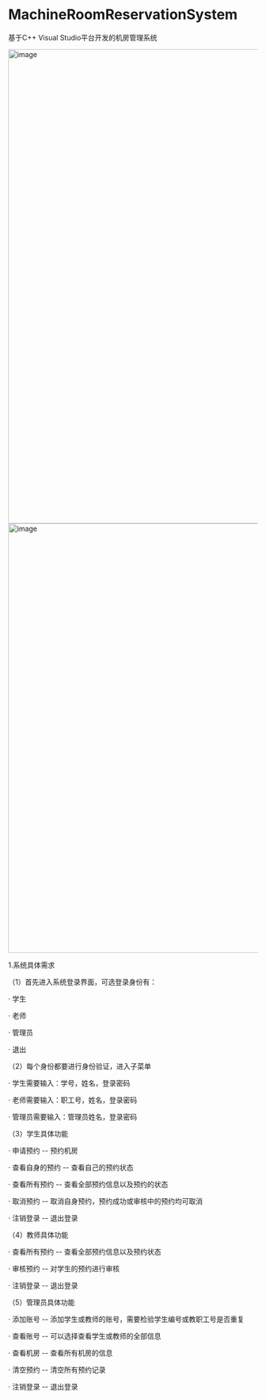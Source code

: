 # MachineRoomReservationSystem


基于C++ Visual Studio平台开发的机房管理系统



<img width="956" alt="image" src="https://user-images.githubusercontent.com/70687244/228217432-d889900a-ea81-4ec6-bf64-90d258882686.png">

<img width="866" alt="image" src="https://user-images.githubusercontent.com/70687244/228217682-e11837de-d4ad-4267-b376-9fc0de3194f9.png">


1.系统具体需求

（1）首先进入系统登录界面，可选登录身份有：

   · 学生

   · 老师
  
   · 管理员
   
   · 退出

（2）每个身份都要进行身份验证，进入子菜单

   · 学生需要输入：学号，姓名，登录密码
   
   · 老师需要输入：职工号，姓名，登录密码
   
   · 管理员需要输入：管理员姓名，登录密码
   


（3）学生具体功能

   · 申请预约 -- 预约机房
   
   · 查看自身的预约 -- 查看自己的预约状态
   
   · 查看所有预约 -- 查看全部预约信息以及预约的状态
   
   · 取消预约 -- 取消自身预约，预约成功或审核中的预约均可取消
   
   · 注销登录 -- 退出登录


（4）教师具体功能

   · 查看所有预约 -- 查看全部预约信息以及预约状态

   · 审核预约 -- 对学生的预约进行审核

   · 注销登录 -- 退出登录



（5）管理员具体功能

   · 添加账号 -- 添加学生或教师的账号，需要检验学生编号或教职工号是否重复

   · 查看账号 -- 可以选择查看学生或教师的全部信息

   · 查看机房 -- 查看所有机房的信息

   · 清空预约 -- 清空所有预约记录

   · 注销登录 -- 退出登录




